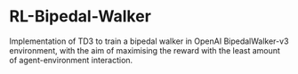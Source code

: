 # RL-Bipedal-Walker
Implementation of TD3 to train a bipedal walker in OpenAI BipedalWalker-v3 environment, with the aim of maximising the reward with the least amount of agent-environment interaction. 
